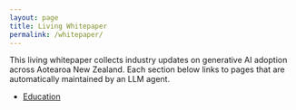 ```yaml
---
layout: page
title: Living Whitepaper
permalink: /whitepaper/
---
```


This living whitepaper collects industry updates on generative AI adoption across Aotearoa New Zealand. Each section below links to pages that are automatically maintained by an LLM agent.

- [Education](education/)
